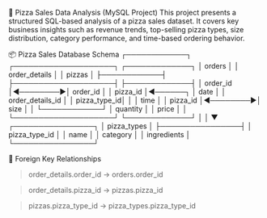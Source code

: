 🍕 Pizza Sales Data Analysis (MySQL Project)
This project presents a structured SQL-based analysis of a pizza sales dataset. It covers key business insights such as revenue trends, top-selling pizza types, size distribution, category performance, and time-based ordering behavior.

📦 Pizza Sales Database Schema
┌────────────┐          ┌────────────────────┐          ┌─────────────┐
│  orders    │          │   order_details    │          │   pizzas    │
├────────────┤          ├────────────────────┤          ├─────────────┤
│ order_id   │◀────────▶│ order_id           │          │ pizza_id    │◀──────┐
│ date       │          │ order_details_id   │          │ pizza_type_id│       │
│ time       │          │ pizza_id           │◀────────▶│ size        │       │
└────────────┘          │ quantity           │          │ price       │       │
                        └────────────────────┘          └─────────────┘       │
                                                                              │
                                                                              ▼
                                                                     ┌────────────────┐
                                                                     │  pizza_types    │
                                                                     ├────────────────┤
                                                                     │ pizza_type_id   │
                                                                     │ name            │
                                                                     │ category        │
                                                                     │ ingredients     │
                                                                     └────────────────┘


🔗 Foreign Key Relationships
> order_details.order_id → orders.order_id

> order_details.pizza_id → pizzas.pizza_id

> pizzas.pizza_type_id → pizza_types.pizza_type_id
